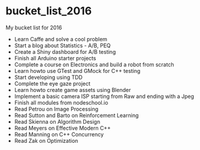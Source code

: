# bucket_list_2016
My bucket list for 2016

* Learn Caffe and solve a cool problem
* Start a blog about Statistics - A/B, PEQ
* Create a Shiny dashboard for A/B testing
* Finish all Arduino starter projects
* Complete a course on Electronics and build a robot from scratch
* Learn howto use GTest and GMock for C++ testing
* Start developing using TDD
* Complete the eye gaze project
* Learn howto create game assets using Blender
* Implement a basic camera ISP starting from Raw and ending with a Jpeg
* Finish all modules from nodeschool.io
* Read Petrou on Image Processing
* Read Sutton and Barto on Reinforcement Learning
* Read Skienna on Algorithm Design
* Read Meyers on Effective Modern C++
* Read Manning on C++ Concurrency 
* Read Zak on Optimization
